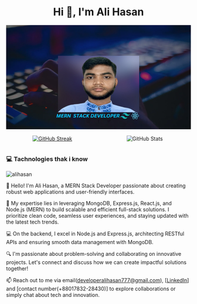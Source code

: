<h1 align="center">Hi 👋, I'm Ali Hasan</h1>

![alihasan](https://raw.githubusercontent.com/DeveloperAlihasan404439/DeveloperAlihasan404439/main/images/banner.png)

<div style="display: inline-block; width: 100%;">
  <div style="text-align: center; float: left; width: 50%">
    <a href="https://git.io/streak-stats">
      <img src="https://github-readme-streak-stats.herokuapp.com?user=DeveloperAlihasan404439&theme=burnt-neon&hide_border=true" alt="GitHub Streak" style="max-width: 100%; margin-bottom: 10px;">
    </a>
  </div>
  <div style="text-align: center; float: left; width: 50%">
    <img src="https://github-readme-stats.vercel.app/api?username=DeveloperAlihasan404439&theme=dark&hide_border=false&include_all_commits=false&count_private=false" alt="GitHub Stats" style="max-width: 100%;">
  </div>
</div>

<h3 align="left">💻 Tachnologies thak i know</h3>


![alihasan](https://skillicons.dev/icons?i=html,css,tailwind,bootstrap,js,react,express,nodejs,firebase,mongodb,git,github,figma&perline=5)



👋 Hello! I'm Ali Hasan, a MERN Stack Developer passionate about creating robust web applications and user-friendly interfaces.

🚀 My expertise lies in leveraging MongoDB, Express.js, React.js, and Node.js (MERN) to build scalable and efficient full-stack solutions. I prioritize clean code, seamless user experiences, and staying updated with the latest tech trends.

💻 On the backend, I excel in Node.js and Express.js, architecting RESTful APIs and ensuring smooth data management with MongoDB.

🔍 I'm passionate about problem-solving and collaborating on innovative projects. Let's connect and discuss how we can create impactful solutions together!

📫 Reach out to me via email(developeralihasan777@gmail.com),   [[LinkedIn](https://www.linkedin.com/in/ali-hasan-563001254?utm_source=share&utm_campaign=share_via&utm_content=profile&utm_medium=android_app)] and [contact number(+88017832-28430)]  to explore collaborations or simply chat about tech and innovation.


<!-- Proudly created with GPRM ( https://gprm.itsvg.in ) -->